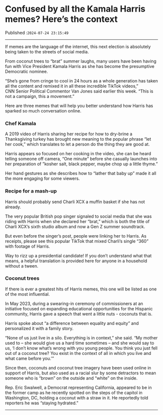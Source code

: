 # Confused by all the Kamala Harris memes? Here’s the context

Published :`2024-07-24 23:15:49`

---

If memes are the language of the internet, this next election is absolutely being taken to the streets of social media.

From coconut trees to “brat” summer laughs, many users have been having fun with Vice President Kamala Harris as she has become the presumptive Democratic nominee.

“She’s gone from cringe to cool in 24 hours as a whole generation has taken all the content and remixed it in all these incredible TikTok videos,” CNN Senior Political Commentor Van Jones said earlier this week. “This is not a campaign, this a movement.”

Here are three memes that will help you better understand how Harris has sparked so much conversation online.

### Chef Kamala

A 2019 video of Harris sharing her recipe for how to dry-brine a Thanksgiving turkey has brought new meaning to the popular phrase “let her cook,” which translates to let a person do the thing they are good at.

Harris appears so focused on her cooking in the video, she can be heard telling someone off camera, “One minute” before she casually launches into her preparation of ”kosher salt, black pepper, maybe chop up a little thyme.”

Her hand gestures as she describes how to “lather that baby up” made it all the more engaging for some viewers.

### Recipe for a mash-up

Harris should probably send Charli XCX a muffin basket if she has not already.

The very popular British pop singer signaled to social media that she was riding with Harris when she declared her “brat,” which is both the title of Charli XCX’s sixth studio album and now a Gen Z summer soundtrack.

But even before the singer’s post, people were linking her to Harris. As receipts, please see this popular TikTok that mixed Charli’s single “360” with footage of Harris.

Way to rizz up a presidential candidate! If you don’t understand what that means, a helpful translation is provided here for anyone in a household without a tween.

### Coconut trees

If there is ever a greatest hits of Harris memes, this one will be listed as one of the most influential.

In May 2023, during a swearing-in ceremony of commissioners at an initiative focused on expanding educational opportunities for the Hispanic community, Harris gave a speech that went a little nuts - coconuts that is.

Harris spoke about “a difference between equality and equity” and personalized it with a family story.

“None of us just live in a silo. Everything is in context,” she said. “My mother used to – she would give us a hard time sometimes – and she would say to us, ‘I don’t know what’s wrong with you young people. You think you just fell out of a coconut tree? You exist in the context of all in which you live and what came before you.’”

Since then, coconuts and coconut tree imagery have been used online in support of Harris, but also used as a racial slur by some detractors to mean someone who is “brown” on the outside and “white” on the inside.

Rep. Eric Swalwell, a Democrat representing California, appeared to be in the former camp as he recently spotted on the steps of the capitol in Washington, DC, holding a coconut with a straw in it. He reportedly told reporters he was “staying hydrated.”

---

